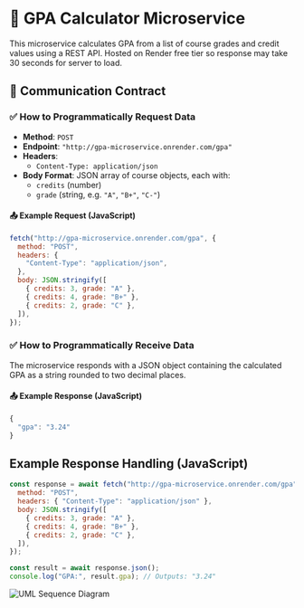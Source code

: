 # 📡 GPA Calculator Microservice

This microservice calculates GPA from a list of course grades and credit values using a REST API.
Hosted on Render free tier so response may take 30 seconds for server to load.

## 🔐 Communication Contract

### ✅ How to Programmatically **Request** Data

- **Method**: `POST`
- **Endpoint**: `"http://gpa-microservice.onrender.com/gpa"`
- **Headers**:
  - `Content-Type: application/json`
- **Body Format**: JSON array of course objects, each with:
  - `credits` (number)
  - `grade` (string, e.g. `"A"`, `"B+"`, `"C-"`)

#### 📤 Example Request (JavaScript)

```js
fetch("http://gpa-microservice.onrender.com/gpa", {
  method: "POST",
  headers: {
    "Content-Type": "application/json",
  },
  body: JSON.stringify([
    { credits: 3, grade: "A" },
    { credits: 4, grade: "B+" },
    { credits: 2, grade: "C" },
  ]),
});
```

### ✅ How to Programmatically **Receive** Data

The microservice responds with a JSON object containing the calculated GPA as a string rounded to two decimal places.

#### 📤 Example Response (JavaScript)

```js
{
  "gpa": "3.24"
}
```

## Example Response Handling (JavaScript)

```js
const response = await fetch("http://gpa-microservice.onrender.com/gpa", {
  method: "POST",
  headers: { "Content-Type": "application/json" },
  body: JSON.stringify([
    { credits: 3, grade: "A" },
    { credits: 4, grade: "B+" },
    { credits: 2, grade: "C" },
  ]),
});

const result = await response.json();
console.log("GPA:", result.gpa); // Outputs: "3.24"
```

![UML Sequence Diagram](/UMLpng)
